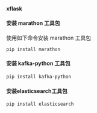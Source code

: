 #### xflask

#### 安装 marathon 工具包
使用如下命令安装 marathon 工具包
```angular2html
pip install marathon
```

#### 安装 kafka-python 工具包
```angular2html
pip install kafka-python
```

#### 安装elasticsearch工具包
```angular2html
pip install elasticsearch
```